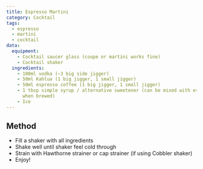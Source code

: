 ```yaml
---
title: Espresso Martini
category: Cocktail
tags:
  - espresso
  - martini
  - cocktail
data:
  equipment:
    - Cocktail saucer glass (coupe or martini works fine)
    - Cocktail shaker
  ingredients:
    - 100ml vodka (~3 big side jigger)
    - 50ml Kahlua (1 big jigger, 1 small jigger)
    - 50ml espresso coffee (1 big jigger, 1 small jigger)
    - 1 tbsp simple syrup / alternative sweetener (can be mixed with espresso
      when brewed)
    - Ice
---
```


## Method

- Fill a shaker with all ingredients
- Shake well until shaker feel cold through
- Strain with Hawthorne strainer or cap strainer (if using Cobbler shaker)
- Enjoy!

